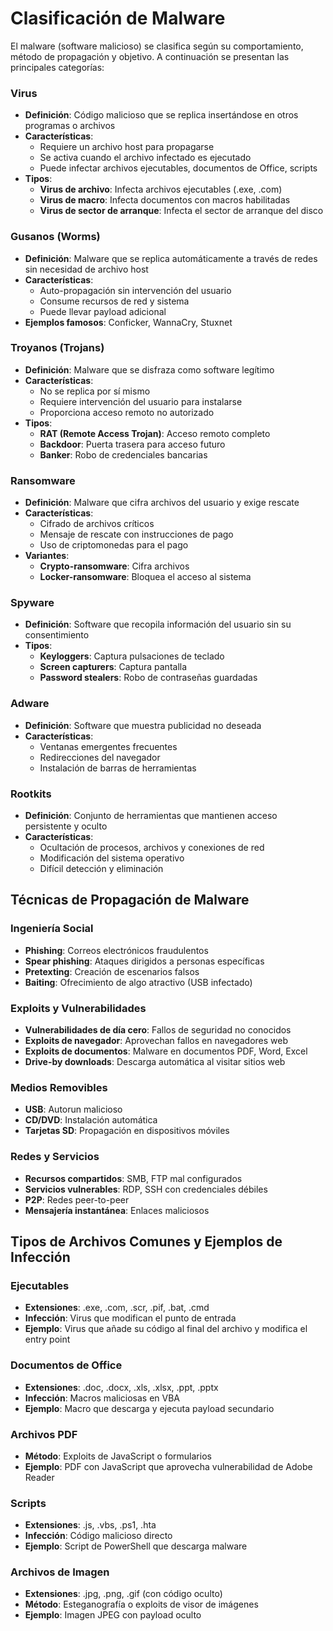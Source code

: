 # Clasificación de Malware

El malware (software malicioso) se clasifica según su comportamiento, método de propagación y objetivo. A continuación se presentan las principales categorías:

### Virus

- **Definición**: Código malicioso que se replica insertándose en otros programas o archivos
- **Características**:
    - Requiere un archivo host para propagarse
    - Se activa cuando el archivo infectado es ejecutado
    - Puede infectar archivos ejecutables, documentos de Office, scripts
- **Tipos**:
    - **Virus de archivo**: Infecta archivos ejecutables (.exe, .com)
    - **Virus de macro**: Infecta documentos con macros habilitadas
    - **Virus de sector de arranque**: Infecta el sector de arranque del disco

### Gusanos (Worms)

- **Definición**: Malware que se replica automáticamente a través de redes sin necesidad de archivo host
- **Características**:
    - Auto-propagación sin intervención del usuario
    - Consume recursos de red y sistema
    - Puede llevar payload adicional
- **Ejemplos famosos**: Conficker, WannaCry, Stuxnet

### Troyanos (Trojans)

- **Definición**: Malware que se disfraza como software legítimo
- **Características**:
    - No se replica por sí mismo
    - Requiere intervención del usuario para instalarse
    - Proporciona acceso remoto no autorizado
- **Tipos**:
    - **RAT (Remote Access Trojan)**: Acceso remoto completo
    - **Backdoor**: Puerta trasera para acceso futuro
    - **Banker**: Robo de credenciales bancarias

### Ransomware

- **Definición**: Malware que cifra archivos del usuario y exige rescate
- **Características**:
    - Cifrado de archivos críticos
    - Mensaje de rescate con instrucciones de pago
    - Uso de criptomonedas para el pago
- **Variantes**:
    - **Crypto-ransomware**: Cifra archivos
    - **Locker-ransomware**: Bloquea el acceso al sistema

### Spyware

- **Definición**: Software que recopila información del usuario sin su consentimiento
- **Tipos**:
    - **Keyloggers**: Captura pulsaciones de teclado
    - **Screen capturers**: Captura pantalla
    - **Password stealers**: Robo de contraseñas guardadas

### Adware

- **Definición**: Software que muestra publicidad no deseada
- **Características**:
    - Ventanas emergentes frecuentes
    - Redirecciones del navegador
    - Instalación de barras de herramientas

### Rootkits

- **Definición**: Conjunto de herramientas que mantienen acceso persistente y oculto
- **Características**:
    - Ocultación de procesos, archivos y conexiones de red
    - Modificación del sistema operativo
    - Difícil detección y eliminación

## Técnicas de Propagación de Malware

### Ingeniería Social

- **Phishing**: Correos electrónicos fraudulentos
- **Spear phishing**: Ataques dirigidos a personas específicas
- **Pretexting**: Creación de escenarios falsos
- **Baiting**: Ofrecimiento de algo atractivo (USB infectado)

### Exploits y Vulnerabilidades

- **Vulnerabilidades de día cero**: Fallos de seguridad no conocidos
- **Exploits de navegador**: Aprovechan fallos en navegadores web
- **Exploits de documentos**: Malware en documentos PDF, Word, Excel
- **Drive-by downloads**: Descarga automática al visitar sitios web

### Medios Removibles

- **USB**: Autorun malicioso
- **CD/DVD**: Instalación automática
- **Tarjetas SD**: Propagación en dispositivos móviles

### Redes y Servicios

- **Recursos compartidos**: SMB, FTP mal configurados
- **Servicios vulnerables**: RDP, SSH con credenciales débiles
- **P2P**: Redes peer-to-peer
- **Mensajería instantánea**: Enlaces maliciosos

## Tipos de Archivos Comunes y Ejemplos de Infección

### Ejecutables

- **Extensiones**: .exe, .com, .scr, .pif, .bat, .cmd
- **Infección**: Virus que modifican el punto de entrada
- **Ejemplo**: Virus que añade su código al final del archivo y modifica el entry point

### Documentos de Office

- **Extensiones**: .doc, .docx, .xls, .xlsx, .ppt, .pptx
- **Infección**: Macros maliciosas en VBA
- **Ejemplo**: Macro que descarga y ejecuta payload secundario

### Archivos PDF

- **Método**: Exploits de JavaScript o formularios
- **Ejemplo**: PDF con JavaScript que aprovecha vulnerabilidad de Adobe Reader

### Scripts

- **Extensiones**: .js, .vbs, .ps1, .hta
- **Infección**: Código malicioso directo
- **Ejemplo**: Script de PowerShell que descarga malware

### Archivos de Imagen

- **Extensiones**: .jpg, .png, .gif (con código oculto)
- **Método**: Esteganografía o exploits de visor de imágenes
- **Ejemplo**: Imagen JPEG con payload oculto
